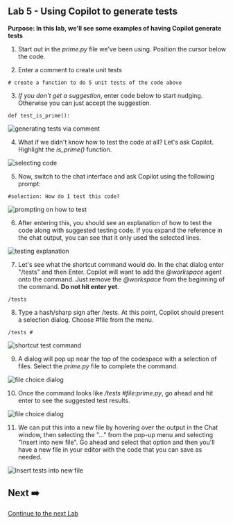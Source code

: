 ## Lab 5 - Using Copilot to generate tests

**Purpose: In this lab, we'll see some examples of having Copilot generate tests**

1. Start out in the *prime.py* file we've been using. Position the cursor below the code.

2. Enter a comment to create unit tests
```
# create a function to do 5 unit tests of the code above
```

3. *If you don't get a suggestion*, enter code below to start nudging. Otherwise you can just accept the suggestion.

```
def test_is_prime():
```
![generating tests via comment](../images/cdd46a.png?raw=true "generating tests via comment") 

4. What if we didn't know how to test the code at all? Let's ask Copilot. Highlight the *is_prime()* function.

![selecting code](../images/cdd111.png?raw=true "selecting code") 

5. Now, switch to the chat interface and ask Copilot using the following prompt:

```
#selection: How do I test this code?
```
![prompting on how to test](../images/cdd112.png?raw=true "prompting on how to test") 

6. After entering this, you should see an explanation of how to test the code along with suggested testing code. If you expand the reference in the chat output, you can see that it only used the selected lines.

![testing explanation](../images/cdd113.png?raw=true "testing explanation") 

7. Let's see what the shortcut command would do. In the chat dialog enter "/tests" and then Enter. Copilot will want to add the *@workspace* agent onto the command. Just remove the *@workspace* from the beginning of the command. **Do not hit enter yet**.
```
/tests
```
8. Type a hash/sharp sign after /tests. At this point, Copilot should present a selection dialog. Choose #file from the menu.
```
/tests #
```
   
![shortcut test command](../images/cdd140.png?raw=true "shortcut test command")

9. A dialog will pop up near the top of the codespace with a selection of files. Select the *prime.py* file to complete the command. 

![file choice dialog](../images/cdd141.png?raw=true "file choice dialog")

10. Once the command looks like */tests #file:prime.py*, go ahead and hit enter to see the suggested test results.

![file choice dialog](../images/cdd142.png?raw=true "file choice dialog")

11. We can put this into a new file by hovering over the output in the Chat window, then selecting the "..." from the pop-up menu and selecting "Insert into new file". Go ahead and select that option and then you'll have a new file in your editor with the code that you can save as needed.

![Insert tests into new file](../images/cdd115a.png?raw=true "Insert tests into new file") 


## Next ➡️
[Continue to the next Lab](lab6.md)